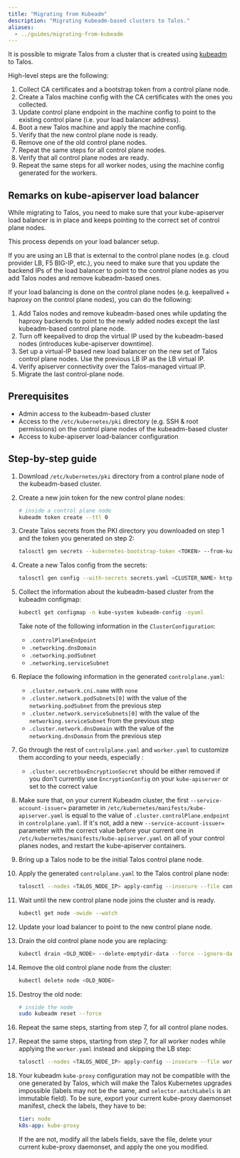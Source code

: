 ```yaml
---
title: "Migrating from Kubeadm"
description: "Migrating Kubeadm-based clusters to Talos."
aliases:
  - ../guides/migrating-from-kubeadm
---
```


It is possible to migrate Talos from a cluster that is created using
[kubeadm](https://kubernetes.io/docs/setup/production-environment/tools/kubeadm/create-cluster-kubeadm/) to Talos.

High-level steps are the following:

1. Collect CA certificates and a bootstrap token from a control plane node.
2. Create a Talos machine config with the CA certificates with the ones you collected.
3. Update control plane endpoint in the machine config to point to the existing control plane (i.e. your load balancer address).
4. Boot a new Talos machine and apply the machine config.
5. Verify that the new control plane node is ready.
6. Remove one of the old control plane nodes.
7. Repeat the same steps for all control plane nodes.
8. Verify that all control plane nodes are ready.
9. Repeat the same steps for all worker nodes, using the machine config generated for the workers.

## Remarks on kube-apiserver load balancer

While migrating to Talos, you need to make sure that your kube-apiserver load balancer is in place
and keeps pointing to the correct set of control plane nodes.

This process depends on your load balancer setup.

If you are using an LB that is external to the control plane nodes (e.g. cloud provider LB, F5 BIG-IP, etc.),
you need to make sure that you update the backend IPs of the load balancer to point to the control plane nodes as
you add Talos nodes and remove kubeadm-based ones.

If your load balancing is done on the control plane nodes (e.g. keepalived + haproxy on the control plane nodes),
you can do the following:

1. Add Talos nodes and remove kubeadm-based ones while updating the haproxy backends
   to point to the newly added nodes except the last kubeadm-based control plane node.
2. Turn off keepalived to drop the virtual IP used by the kubeadm-based nodes (introduces kube-apiserver downtime).
3. Set up a virtual-IP based new load balancer on the new set of Talos control plane nodes.
   Use the previous LB IP as the LB virtual IP.
4. Verify apiserver connectivity over the Talos-managed virtual IP.
5. Migrate the last control-plane node.

## Prerequisites

- Admin access to the kubeadm-based cluster
- Access to the `/etc/kubernetes/pki` directory (e.g. SSH & root permissions)
  on the control plane nodes of the kubeadm-based cluster
- Access to kube-apiserver load-balancer configuration

## Step-by-step guide

1. Download `/etc/kubernetes/pki` directory from a control plane node of the kubeadm-based cluster.

2. Create a new join token for the new control plane nodes:

   ```bash
   # inside a control plane node
   kubeadm token create --ttl 0
   ```

3. Create Talos secrets from the PKI directory you downloaded on step 1 and the token you generated on step 2:

   ```bash
   talosctl gen secrets --kubernetes-bootstrap-token <TOKEN> --from-kubernetes-pki <PKI_DIR>
   ```

4. Create a new Talos config from the secrets:

   ```bash
   talosctl gen config --with-secrets secrets.yaml <CLUSTER_NAME> https://<EXISTING_CLUSTER_LB_IP>
   ```

5. Collect the information about the kubeadm-based cluster from the kubeadm configmap:

   ```bash
   kubectl get configmap -n kube-system kubeadm-config -oyaml
   ```

   Take note of the following information in the `ClusterConfiguration`:
    - `.controlPlaneEndpoint`
    - `.networking.dnsDomain`
    - `.networking.podSubnet`
    - `.networking.serviceSubnet`

6. Replace the following information in the generated `controlplane.yaml`:
    - `.cluster.network.cni.name` with `none`
    - `.cluster.network.podSubnets[0]` with the value of the `networking.podSubnet` from the previous step
    - `.cluster.network.serviceSubnets[0]` with the value of the `networking.serviceSubnet` from the previous step
    - `.cluster.network.dnsDomain` with the value of the `networking.dnsDomain` from the previous step

7. Go through the rest of `controlplane.yaml` and `worker.yaml` to customize them according to your needs, especially :
    - `.cluster.secretboxEncryptionSecret` should be either removed if you don't currently use `EncryptionConfig` on your `kube-apiserver` or set to the correct value

8. Make sure that, on your current Kubeadm cluster, the first `--service-account-issuer=` parameter in `/etc/kubernetes/manifests/kube-apiserver.yaml` is equal to the value of `.cluster.controlPlane.endpoint` in `controlplane.yaml`.
   If it's not, add a new `--service-account-issuer=` parameter with the correct value before your current one in `/etc/kubernetes/manifests/kube-apiserver.yaml` on all of your control planes nodes, and restart the kube-apiserver containers.

9. Bring up a Talos node to be the initial Talos control plane node.

10. Apply the generated `controlplane.yaml` to the Talos control plane node:

    ```bash
    talosctl --nodes <TALOS_NODE_IP> apply-config --insecure --file controlplane.yaml
    ```

11. Wait until the new control plane node joins the cluster and is ready.

    ```bash
    kubectl get node -owide --watch
    ```

12. Update your load balancer to point to the new control plane node.

13. Drain the old control plane node you are replacing:

    ```bash
    kubectl drain <OLD_NODE> --delete-emptydir-data --force --ignore-daemonsets --timeout=10m
    ```

14. Remove the old control plane node from the cluster:

    ```bash
    kubectl delete node <OLD_NODE>
    ```

15. Destroy the old node:

    ```bash
    # inside the node
    sudo kubeadm reset --force
    ```

16. Repeat the same steps, starting from step 7, for all control plane nodes.

17. Repeat the same steps, starting from step 7, for all worker nodes while applying the `worker.yaml` instead and skipping the LB step:

    ```bash
    talosctl --nodes <TALOS_NODE_IP> apply-config --insecure --file worker.yaml
    ```

18. Your kubeadm `kube-proxy` configuration may not be compatible with the one generated by Talos, which will make the Talos Kubernetes upgrades impossible (labels may not be the same, and `selector.matchLabels` is an immutable field).
    To be sure, export your current kube-proxy daemonset manifest, check the labels, they have to be:

    ```yaml
    tier: node
    k8s-app: kube-proxy
    ```

    If the are not, modify all the labels fields, save the file, delete your current kube-proxy daemonset, and apply the one you modified.
